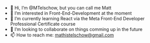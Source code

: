 - 👋 Hi, I’m @MTelschow, but you can call me Matt
- 👀 I’m interested in Front-End-Development at the moment
- 🌱 I’m currently learning React via the Meta Front-End Developer Professional Certificate course
- 💞️ I’m looking to collaborate on things comming up in the future
- 📫 How to reach me: mathistelschow@gmail.com

<!---
MTelschow/MTelschow is a ✨ special ✨ repository because its `README.md` (this file) appears on your GitHub profile.
You can click the Preview link to take a look at your changes.
--->
